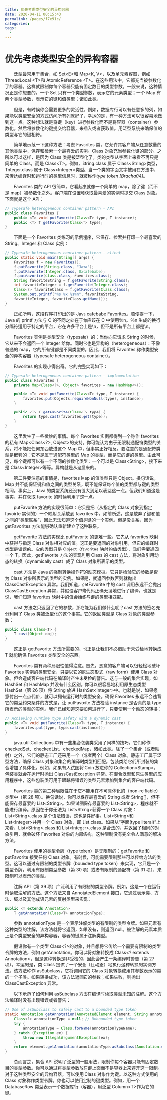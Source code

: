 ```yaml
---
title: 优先考虑类型安全的异构容器
date: 2020-04-11 00:15:43
permalink: /pages/f7e91c/
categories:
tags:
  - 
---
```

# 优先考虑类型安全的异构容器

&emsp;&emsp;泛型最常用于集合，如 Set\<E\>和 Map\<K, V\>，以及单元素容器，例如 ThreadLocal \<T\>和 AtomicReference \<T\>。在这些用法中，它都充当被参数化了的容器。这样就限制你每个容器只能有固定数目的类型参数。一般来说，这种情况正是你想要的。一个 Set 只有一个类型参数，表示它的元素类型；一个 Map 有两个类型参数，表示它的键和值类型；诸如此类。

&emsp;&emsp;但是，有时候你会需要更多的灵活性。例如，数据库行可以有任意多的列，如果能以类型安全的方式访问所有列就好了。幸运的是，有一种方法可以很容易地做到这一点。这种想法就是将键（key）进行参数化而不是将容器（container）参数化。然后将参数化的键提交给容器，来插入或者获取值。用泛型系统来确保值的类型与它的键相符。

&emsp;&emsp;简单地示范一下这种方法：考虑 Favorites 类，它允许其客户端从任意数量的其他类型中，保存和检索一个最喜爱的实例。Class 对象充当参数化键的部分。之所以可以这样，是因为 Class 类是被泛型化了。类的类型从字面上来看不再只是简单的 Class，而是 Class\<T\>。例如，String.class 属于 Class\<String\>类型，Tnteger.class 属于 Class\<Integer\>类型。当一个类的字面文字被用在方法中，来传达编译时和运行时的类型信息时，就被称作*type token [Bracha04]*。

&emsp;&emsp;Favorites 类的 API 很简单，它看起来就像一个简单的 map，除了键（而不是 map）被参数化之外。客户端在设置和获取最喜爱的实例时提交 Class 对象。下面就是这个 API：

```java
// Typesafe heterogeneous container pattern - API
public class Favorites {
    public <T> void putFavorite(Class<T> type, T instance);
    public <T> T getFavorite(Class<T> type);
}
```

&emsp;&emsp;下面是一个 Favorites 类练习的示例程序，它保存、检索并打印一个最喜爱的 String、Integer 和 Class 实例：

```java
// Typesafe heterogeneous container pattern - client
public static void main(String[] args) {
    Favorites f = new Favorites();
    f.putFavorite(String.class, "Java");
    f.putFavorite(Integer.class, 0xcafebabe);
    f.putFavorite(Class.class, Favorites.class);
    String favoriteString = f.getFavorite(String.class);
    int favoriteInteger = f.getFavorite(Integer.class);
    Class<?> favoriteClass = f.getFavorite(Class.class);
    System.out.printf("%s %x %s%n", favoriteString,
    favoriteInteger, favoriteClass.getName());
}
```

&emsp;&emsp;正如所料，这段程序打印出的是 Java cafebabe Favorites。顺便提一下，Java 的 printf 方法与 C 的不同之处在于你应该在 C 中使用％n。％n 生成的换行分隔符适用于特定的平台，它在许多平台上是\n，但不是所有平台上都是\n。

&emsp;&emsp;Favorites 实例是类型安全（typesafe）的：当你向它请求 String 的时候，它从来不会返回一个 Integer 给你。同时它也是异构的（heterogeneous）：不像普通的 map，它的所有键都是不同类型的。因此，我们将 Favorites 称作类型安全的异构容器（typesafe heterogeneous container）。

&emsp;&emsp;Favorites 的实现小得出奇。它的完整实现如下：

```java
// Typesafe heterogeneous container pattern - implementation
public class Favorites {
    private Map<Class<?>, Object> favorites = new HashMap<>();

    public <T> void putFavorite(Class<T> type, T instance) {
        favorites.put(Objects.requireNonNull(type), instance);
    }

    public <T> T getFavorite(Class<T> type) {
        return type.cast(favorites.get(type));
    }
}
```

&emsp;&emsp;这里发生了一些微妙的事情。每个 Favorites 实例都得到一个称作 favorites 的私有 Map\<Class\<?\>, Object\>的支持。你可能认为由于无限制通配符类型的关系，将不能把任何东西放进这个 Map 中，但事实正好相反。要注意的是通配符类型是嵌套的：它不是属于通配符类型的 Map 的类型，而是它的键的类型。由此可见，每个键都可以有一个不同的参数化类型：一个可以是 Class\<String\>，接下来是 Class\<Integer\>等等。异构就是从这里来的。

&emsp;&emsp;第二件要注意的事情是，favorites Map 的值类型只是 Object。换句话说，Map 并不能保证键和值之间的类型关系，既不能保证每个值的类型都与键的类型相同。事实上，Java 的类型系统还没有强大到足以表达这一点。但我们知道这是事实，并在获取 favorite 的时候利用了这一点。

&emsp;&emsp;putFavorite 方法的实现很简单：它只是把（从指定的 Class 对象到指定 favoirte 实例的）一个映射关系放到 favorites 中。如前所述，这是放弃了键和值之间的“类型联系”，因此无法知道这个值是键的一个实例。但是没关系，因为 getFavorites 方法能够确认重新建立了这种联系。

&emsp;&emsp;getFavorite 方法的实现比 putFavorite 的更难一些。它先从 favorites 映射中获得与指定 Class 对象相对应的值。这正是要返回的对象引用，但它的编译时类型是错误的。它的类型只是 Object（favorites 映射的值类型），我们需要返回一个 T。因此，getFavorite 方法的实现利用 Class 的 cast 方法，将对象引用动态的转换（dynamically cast）成了 Class 对象所表示的类型。

&emsp;&emsp;cast 方法是 Java 的强制转换操作符的动态模拟。它只是检验它的参数是否为 Class 对象所表示的类型的实例。如果是，就返回参数否则就抛出 ClassCastException 异常。我们知道，getFavorite 中的 cast 调用永远不会抛出 ClassCastException 异常，并假设客户端代码正确无误地进行了编译。也就是说，我们知道 favorites 映射中的值会始终与键的类型相匹配。

&emsp;&emsp;cast 方法之只返回了它的参数，那它能为我们做什么呢？cast 方法的签名充分利用了 Class 类被泛型化的这个事实。它的返回类型是 Class 对象的类型参数：

```java
public class Class<T> {
    T cast(Object obj);
}
```

&emsp;&emsp;这正是 getFavorite 方法所需要的，也正是让我们不必借助于未受检地转换成 T 就能确保 Favorites 类型安全的东西。

&emsp;&emsp;Favorites 类有两种局限性值得注意。首先，恶意的客户端可以很轻松地破坏 Favorites 实例的类型安全，只要以它的原生态形式（raw form）使用 Class 对象。但会造成客户端代码在编译时产生未受检的警告。这与一般的集合实现，如 HashSet 和 HashMap 并没有什么区别。你可以很容易地利用原生态类型 HashSet（第 26 项）将 String 放进 HashSet\<Integer\>中。也就是说，如果愿意付出一点点代价，就可以拥有运行时的类型安全。确保 Favorites 永远不会违背它的类型约束条件的方式是，让 putFavorite 方法检验 instance 是否真的是 type 所表示的类型的实例。我们已经知道这要如何进行了，只要使用一个动态的转换：

```java
// Achieving runtime type safety with a dynamic cast
public <T> void putFavorite(Class<T> type, T instance) {
    favorites.put(type, type.cast(instance));
}
```

&emsp;&emsp;java.util.Collections 中有一些集合包装类采用了同样的技巧。它们称作 checkedSet、checkedList、checkedMap，诸如此类。除了一个集合（或者映射）之外，它们的静态工厂还采用一个（或者两个）Class 对象。静态工厂属于泛型方法，确保 Class 对象和集合的编译时类型相匹配。包装类给它们所封装的集合增加了具体化。例如，如果有人试图将 Coin 放进你的 Collection\<Stamp\>，包装类就会在运行时抛出 ClassCastException 异常。在混合泛型和原生类型的应用程序中，这些包装类可用于跟踪将错误的类型元素添加到集合的客户端代码。

&emsp;&emsp;Favorites 类的第二种局限性在于它不能用在不可具体化的（non-reifiable）类型中（第 28 项）。换句话说，你可以保存最喜爱的 String 或者 String[]，但不能保存最喜爱的 List\<String\>。如果试图保存最喜爱的 List\<String\>，程序就不能进行编译。原因在于你无法为 List\<String\>获得一个 Class 对象：List\<String\>.class 是个语法错误，这也是件好事。List\<String\>和 List\<Integer\>共用一个 Class 对象，即 List.class。如果从“字面(type literal)”上来看，List\<String\>.class 和 List\<Integer\>.class 是合法的，并返回了相同的对象引用，就会破坏 Favorites 对象的内部结构。这种限制没有完全令人满意的解决方法。

&emsp;&emsp;Favorites 使用的类型令牌（type token）是无限制的：getFavorite 和 putFavorite 接受任何 Class 对象。有时候，可能需要限制那些可以传给方法的类型。这可以通过有限制的类型令牌（bounded type token）来实现，它只是一个类型令牌，利用有限制类型参数（第 30 项）或者有限制的通配符（第 31 项），来限制可以表示的类型。

&emsp;&emsp;注解 API（第 39 项）广泛利用了有限制的类型令牌。例如，这是一个在运行时读取注解的方法。这个方法来自 AnnotatedElement 接口，它通过表示类、方法、域以及其他成语元素的反射类型来实现：

```java
public <T extends Annotation>
    T getAnnotation(Class<T> annotationType);
```

&emsp;&emsp;参数 annotationType 是一个表示注解类型的有限制的类型令牌。如果元素有这种类型的注解，该方法就将它返回，如果没有，则返回 null。被注解的元素本质上是个类型安全的异构容器，容器的键属于注解类型。

&emsp;&emsp;假设你有一个类型 Class<?>的对象，并且想将它传给一个需要有限制的类型令牌的方法，例如 getAnnotation。你可以将对象转换成 Class<? extends Annotation>，但是这种转换是非受检的，因此会产生一条编译时警告（第 27 项）。幸运的是，类 Class 提供了一个安全（且动态）地执行这种转换的实例方法。该方法称作 asSubclass，它将调用它的 Class 对象转换成用其参数表示的类的一个子类。如果转换成功，该方法返回它的参数；如果失败，则抛出 ClassCastException 异常。

&emsp;&emsp;以下示范了如何利用 asSubclass 方法在编译时读取类型未知的注解。这个方法编译时没有出现错误或者警告：

```java
// Use of asSubclass to safely cast to a bounded type token
static Annotation getAnnotation(AnnotatedElement element, String annotationTypeName) {
    Class<?> annotationType = null; // Unbounded type token
    try {
        annotationType = Class.forName(annotationTypeName);
    } catch (Exception ex) {
        throw new IllegalArgumentException(ex);
    }
    return element.getAnnotation(annotationType.asSubclass(Annotation.class));
}
```

&emsp;&emsp;总而言之，集合 API 说明了泛型的一般用法，限制你每个容器只能有固定数目的类型参数。你可以通过将类型参数放在键上面而不是容器上来避开这一限制。对于这种类型安全的异构容器，可以使用 Class 对象作为键。以这种方式使用的 Class 对象称作类型令牌。你也可以使用定制的键类型。例如，用一个 DatabaseRow 类型表示一个数据库行（容器），用泛型 Column\<T\>作为它的键。

